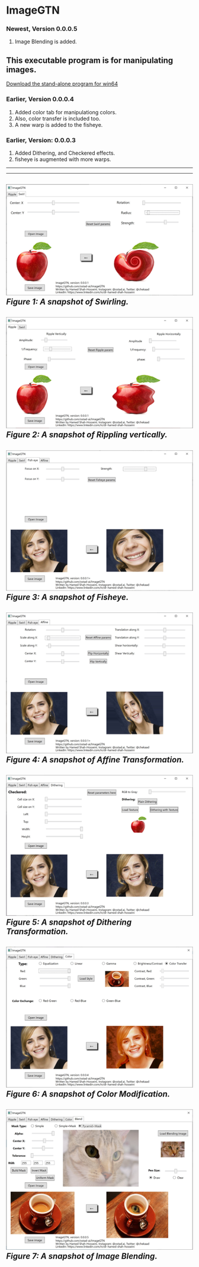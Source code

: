 # ImageGTN
### Newest, Version 0.0.0.5
1. Image Blending is added.
## This executable program is for manipulating images.
[Download the stand-alone program for win64](https://drive.google.com/file/d/1IA-dhFIdOR4LaE_IWwEUvK6zdZHnYlFd/view?usp=sharing)
### Earlier, Version 0.0.0.4
1. Added color tab for manipulationg colors.
2. Also, color transfer is included too.
3. A new warp is added to the fisheye.
### Earlier, Version: 0.0.0.3
1. Added Dithering, and Checkered effects.
2. fisheye is augmented with more warps.
---
---
![A snapshot of application for swirling](Media/ver-0-0-0-1-snap-swirl.jpg) *Figure 1: A snapshot of Swirling.*
---
![A snapshot of application for Rippling](Media/ver-0-0-0-1-snap-ripplev.jpg) *Figure 2: A snapshot of Rippling vertically.*
---
![A snapshot of application for Fisheye](Media/ver-0-0-0-2-snap-fisheye.jpg) *Figure 3: A snapshot of Fisheye.*
---
![A snapshot of application for Affine Transformation](Media/ver-0-0-0-2-snap-affine.jpg) *Figure 4: A snapshot of Affine Transformation.*
---
![A snapshot of application for Dithering Transformation](Media/ver-0-0-0-3-snap-dithering.jpg) *Figure 5: A snapshot of Dithering Transformation.*
---
![A snapshot of application for Color Modification](Media/ver-0-0-0-4-snap-color.jpg) *Figure 6: A snapshot of Color Modification.*
---
![A snapshot of application for Image Blending](Media/ver-0-0-0-5-snap-blend.jpg) *Figure 7: A snapshot of Image Blending.*
---